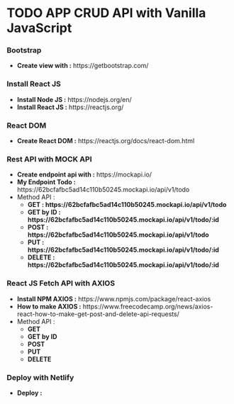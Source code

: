 # TODO APP CRUD API with Vanilla JavaScript

### Bootstrap
<ul>
    <li><strong>Create view with :</strong> https://getbootstrap.com/</li>
</ul>

### Install React JS
<ul>
    <li><strong>Install Node JS :</strong> https://nodejs.org/en/</li>
    <li><strong>Install React JS :</strong> https://reactjs.org/</li>
</ul>

### React DOM
<ul>
    <li><strong>Create React DOM :</strong> https://reactjs.org/docs/react-dom.html</li>
</ul>

### Rest API with MOCK API 
<ul>
    <li><strong>Create endpoint api with :</strong> https://mockapi.io/</li>
    <li><strong>My Endpoint Todo :</strong> https://62bcfafbc5ad14c110b50245.mockapi.io/api/v1/todo</li>
    <li>Method API : 
        <ul>
            <li><strong>GET : https://62bcfafbc5ad14c110b50245.mockapi.io/api/v1/todo</strong></li> 
            <li><strong>GET by ID : https://62bcfafbc5ad14c110b50245.mockapi.io/api/v1/todo/:id</strong></li>  
            <li><strong>POST : https://62bcfafbc5ad14c110b50245.mockapi.io/api/v1/todo</strong></li> 
            <li><strong>PUT : https://62bcfafbc5ad14c110b50245.mockapi.io/api/v1/todo/:id</strong></li> 
            <li><strong>DELETE : https://62bcfafbc5ad14c110b50245.mockapi.io/api/v1/todo/:id</strong></li> 
        </ul>
    </li>
</ul>

### React JS Fetch API with AXIOS
<ul>
    <li><strong>Install NPM AXIOS :</strong> https://www.npmjs.com/package/react-axios</li>
    <li><strong>How to make AXIOS :</strong> https://www.freecodecamp.org/news/axios-react-how-to-make-get-post-and-delete-api-requests/</li>
    <li>Method API : 
        <ul>
            <li><strong>GET</strong></li> 
            <li><strong>GET by ID</strong></li>  
            <li><strong>POST</strong></li> 
            <li><strong>PUT</strong></li> 
            <li><strong>DELETE</strong></li> 
        </ul>
    </li>
</ul>

### Deploy with Netlify
<ul>
    <li><strong>Deploy :</strong> </li>
</ul>